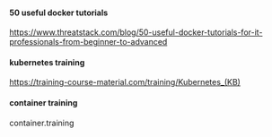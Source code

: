 #### 50 useful docker tutorials
https://www.threatstack.com/blog/50-useful-docker-tutorials-for-it-professionals-from-beginner-to-advanced


#### kubernetes training
https://training-course-material.com/training/Kubernetes_(KB)


#### container training

container.training

